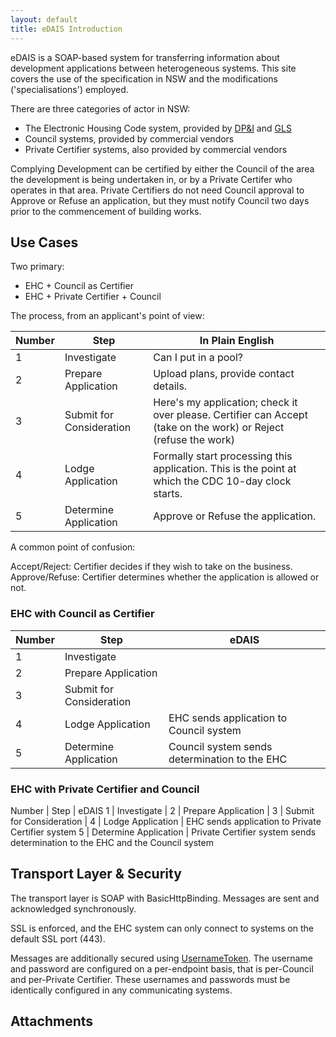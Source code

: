 ```yaml
---
layout: default
title: eDAIS Introduction
---
```


eDAIS is a SOAP-based system for transferring information about development applications between heterogeneous systems. This site covers the use of the specification in NSW and the modifications ('specialisations') employed.

There are three categories of actor in NSW:

* The Electronic Housing Code system, provided by [DP&I](http://www.planning.nsw.gov.au) and [GLS](http://www.licence.nsw.gov.au)
* Council systems, provided by commercial vendors
* Private Certifier systems, also provided by commercial vendors

Complying Development can be certified by either the Council of the area the development is being undertaken in, or by a Private Certifer who operates in that area. Private Certifiers do not need Council approval to Approve or Refuse an application, but they must notify Council two days prior to the commencement of building works.

## Use Cases

Two primary:
* EHC + Council as Certifier
* EHC + Private Certifier + Council

The process, from an applicant's point of view:

Number | Step                     | In Plain English 
-------|--------------------------|------------------
1      | Investigate              | Can I put in a pool?
2      | Prepare Application      | Upload plans, provide contact details.
3      | Submit for Consideration | Here's my application; check it over please. Certifier can Accept (take on the work) or Reject (refuse the work)
4      | Lodge Application        | Formally start processing this application. This is the point at which the CDC 10-day clock starts.
5      | Determine Application    | Approve or Refuse the application.


A common point of confusion:

Accept/Reject: Certifier decides if they wish to take on the business.
Approve/Refuse: Certifier determines whether the application is allowed or not.


### EHC with Council as Certifier

Number | Step                     | eDAIS
-------|--------------------------|------
1      | Investigate              |
2      | Prepare Application      |
3      | Submit for Consideration |
4      | Lodge Application        | EHC sends application to Council system
5      | Determine Application    | Council system sends determination to the EHC

### EHC with Private Certifier and Council

Number | Step | eDAIS
1      | Investigate |
2      | Prepare Application |
3      | Submit for Consideration |
4      | Lodge Application | EHC sends application to Private Certifier system
5      | Determine Application | Private Certifier system sends determination to the EHC and the Council system


## Transport Layer & Security

The transport layer is SOAP with BasicHttpBinding. Messages are sent and acknowledged synchronously.

SSL is enforced, and the EHC system can only connect to systems on the default SSL port (443).

Messages are additionally secured using [UsernameToken][1]. The username and password are configured on a per-endpoint basis, that is per-Council and per-Private Certifier. These usernames and passwords must be identically configured in any communicating systems.


[1]: http://docs.oasis-open.org/wss/2004/01/oasis-200401-wss-username-token-profile-1.0.pdf

## Attachments







